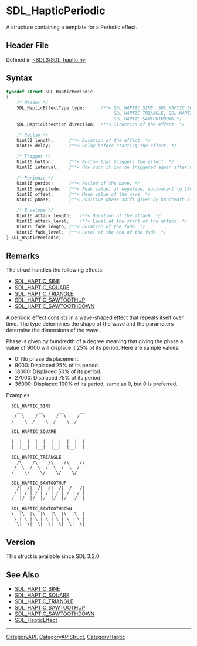 # SDL_HapticPeriodic

A structure containing a template for a Periodic effect.

## Header File

Defined in [<SDL3/SDL_haptic.h>](https://github.com/libsdl-org/SDL/blob/main/include/SDL3/SDL_haptic.h)

## Syntax

```c
typedef struct SDL_HapticPeriodic
{
    /* Header */
    SDL_HapticEffectType type;      /**< SDL_HAPTIC_SINE, SDL_HAPTIC_SQUARE
                                         SDL_HAPTIC_TRIANGLE, SDL_HAPTIC_SAWTOOTHUP or
                                         SDL_HAPTIC_SAWTOOTHDOWN */
    SDL_HapticDirection direction;  /**< Direction of the effect. */

    /* Replay */
    Uint32 length;      /**< Duration of the effect. */
    Uint16 delay;       /**< Delay before starting the effect. */

    /* Trigger */
    Uint16 button;      /**< Button that triggers the effect. */
    Uint16 interval;    /**< How soon it can be triggered again after button. */

    /* Periodic */
    Uint16 period;      /**< Period of the wave. */
    Sint16 magnitude;   /**< Peak value; if negative, equivalent to 180 degrees extra phase shift. */
    Sint16 offset;      /**< Mean value of the wave. */
    Uint16 phase;       /**< Positive phase shift given by hundredth of a degree. */

    /* Envelope */
    Uint16 attack_length;   /**< Duration of the attack. */
    Uint16 attack_level;    /**< Level at the start of the attack. */
    Uint16 fade_length; /**< Duration of the fade. */
    Uint16 fade_level;  /**< Level at the end of the fade. */
} SDL_HapticPeriodic;
```

## Remarks

The struct handles the following effects:

- [SDL_HAPTIC_SINE](SDL_HAPTIC_SINE)
- [SDL_HAPTIC_SQUARE](SDL_HAPTIC_SQUARE)
- [SDL_HAPTIC_TRIANGLE](SDL_HAPTIC_TRIANGLE)
- [SDL_HAPTIC_SAWTOOTHUP](SDL_HAPTIC_SAWTOOTHUP)
- [SDL_HAPTIC_SAWTOOTHDOWN](SDL_HAPTIC_SAWTOOTHDOWN)

A periodic effect consists in a wave-shaped effect that repeats itself over
time. The type determines the shape of the wave and the parameters
determine the dimensions of the wave.

Phase is given by hundredth of a degree meaning that giving the phase a
value of 9000 will displace it 25% of its period. Here are sample values:

- 0: No phase displacement.
- 9000: Displaced 25% of its period.
- 18000: Displaced 50% of its period.
- 27000: Displaced 75% of its period.
- 36000: Displaced 100% of its period, same as 0, but 0 is preferred.

Examples:

```
  SDL_HAPTIC_SINE
    __      __      __      __
   /  \    /  \    /  \    /
  /    \__/    \__/    \__/

  SDL_HAPTIC_SQUARE
   __    __    __    __    __
  |  |  |  |  |  |  |  |  |  |
  |  |__|  |__|  |__|  |__|  |

  SDL_HAPTIC_TRIANGLE
    /\    /\    /\    /\    /\
   /  \  /  \  /  \  /  \  /
  /    \/    \/    \/    \/

  SDL_HAPTIC_SAWTOOTHUP
    /|  /|  /|  /|  /|  /|  /|
   / | / | / | / | / | / | / |
  /  |/  |/  |/  |/  |/  |/  |

  SDL_HAPTIC_SAWTOOTHDOWN
  \  |\  |\  |\  |\  |\  |\  |
   \ | \ | \ | \ | \ | \ | \ |
    \|  \|  \|  \|  \|  \|  \|
```

## Version

This struct is available since SDL 3.2.0.

## See Also

- [SDL_HAPTIC_SINE](SDL_HAPTIC_SINE)
- [SDL_HAPTIC_SQUARE](SDL_HAPTIC_SQUARE)
- [SDL_HAPTIC_TRIANGLE](SDL_HAPTIC_TRIANGLE)
- [SDL_HAPTIC_SAWTOOTHUP](SDL_HAPTIC_SAWTOOTHUP)
- [SDL_HAPTIC_SAWTOOTHDOWN](SDL_HAPTIC_SAWTOOTHDOWN)
- [SDL_HapticEffect](SDL_HapticEffect)

----
[CategoryAPI](CategoryAPI), [CategoryAPIStruct](CategoryAPIStruct), [CategoryHaptic](CategoryHaptic)

